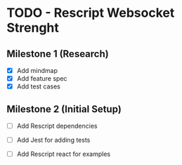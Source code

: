 # TODO - Rescript Websocket Strenght
## Milestone 1 (Research)
- [X] Add mindmap
- [X] Add feature spec
- [X] Add test cases
## Milestone 2 (Initial Setup)
- [ ] Add Rescript dependencies
- [ ] Add Jest for adding tests
- [ ] Add Rescript react for examples

